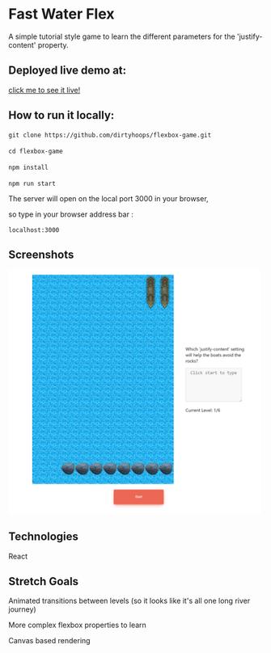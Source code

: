 # Fast Water Flex

A simple tutorial style game to learn the different parameters for the 'justify-content' property.

## Deployed live demo at:

[click me to see it live!](https://main--gleaming-donut-945d52.netlify.app/)

## How to run it locally:

```
git clone https://github.com/dirtyhoops/flexbox-game.git

cd flexbox-game

npm install

npm run start
```

The server will open on the local port 3000 in your browser,

so type in your browser address bar :
```
localhost:3000
```


## Screenshots
<img src="https://github.com/dirtyhoops/flexbox-game/blob/main/src/screenshots/screenshot1.PNG" width="500">



## Technologies

React

## Stretch Goals

Animated transitions between levels (so it looks like it's all one long river journey)

More complex flexbox properties to learn

Canvas based rendering
